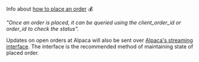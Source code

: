 Info about [how to place an order](https://alpaca.markets/docs/api-references/broker-api/trading/orders/#creating-an-order) 💰

_"Once an order is placed, it can be queried using the client_order_id or order_id to check the status"._ 

Updates on open orders at Alpaca will also be sent over [Alpaca's streaming interface](https://alpaca.markets/docs/api-references/broker-api/trading/orders/#creating-an-order). The interface is the recommended method of maintaining state of placed order.

